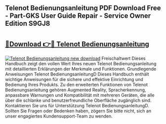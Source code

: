 ## Telenot Bedienungsanleitung PDF Download Free - Part-GKS User Guide Repair - Service Owner Edition S9GJ8

# <h2><a href="http://df61u8b.blite.top/?on=Telenot+Bedienungsanleitung">🔗Download 👉🔴 Telenot Bedienungsanleitung</a></h2>

[![Telenot Bedienungsanleitung new download](https://i.imgur.com/lujVjoI.png)](http://df61u8b.blite.top/?on=Telenot+Bedienungsanleitung)
Freischaltwert Dieses Handbuch zeigt den vollen Wert Ihres neuen Telenot Bedienungsanleitung mit detaillierten Erklärungen der Merkmale und Funktionen. Grundlegende Anweisungen Telenot BedienungsanleitungD Dieses Handbuch enthält wichtige Anweisungen für die sichere und effektive Einrichtung und Bedienung Ihres Produkts. Zu den erweiterten Funktionen von Telenot Bedienungsanleitung gehören Augmented Reality, Spracherkennung, anpassbare Warnungen und Kompatibilität mit mehreren Geräten, die alle über die schlanke und benutzerfreundliche Oberfläche zugänglich sind. Kontaktieren Sie uns für Unterstützung Telenot BedienungsanleitungD. Sollten Sie Fragen oder Bedenken haben, zögern Sie bitte nicht, sich an unser engagiertes Kundensupport-Team zu wenden.

